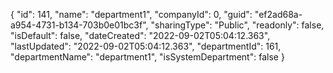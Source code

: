 {
  "id": 141,
  "name": "department1",
  "companyId": 0,
  "guid": "ef2ad68a-a954-4731-b134-703b0e01bc3f",
  "sharingType": "Public",
  "readonly": false,
  "isDefault": false,
  "dateCreated": "2022-09-02T05:04:12.363",
  "lastUpdated": "2022-09-02T05:04:12.363",
  "departmentId": 161,
  "departmentName": "department1",
  "isSystemDepartment": false
}